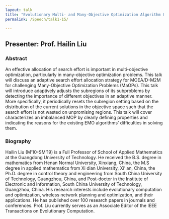 ```yaml
---
layout: talk
title: "Evolutionary Multi- and Many-Objective Optimization Algorithm Using Region Decomposition"
permalink: /Speech/talk1-15/

---
```


<div class="talk-container">
    <div class="talk-header">
        <h2>Presenter: Prof. Hailin Liu</h2>
    </div>
    <h3>Abstract</h3>
    <p>
An effective allocation of search effort is important in multi-objective optimization, particularly in many-objective optimization problems. This talk will discuss an adaptive search effort allocation strategy for MOEA/D-M2M for challenging Many-Objective Optimization Problems (MaOPs). This talk will introduce adaptively adjusts the subregions of its subproblems by detecting the importance of different objectives in an adaptive manner. More specifically, it periodically resets the subregion setting based on the distribution of the current solutions in the objective space such that the search effort is not wasted on unpromising regions. This talk will cover characterizes an imbalanced MOP by clearly defining properties and indicating the reasons for the existing EMO algorithms’ difficulties in solving them.
    </p>
    <h3>Biography</h3>
    <p>
Hailin Liu (M’10-SM’19) is a Full Professor of School of Applied Mathematics at the Guangdong University of Technology. He received the B.S. degree in mathematics from Henan Normal University, Xinxiang, China, the M.S degree in applied mathematics from Xi dian University, Xi’ an, China, the Ph.D. degree in control theory and engineering from South China University of Technology, Guangzhou, China, and Post-doctor in the Institute of Electronic and Information, South China University of Technology, Guangzhou, China. His research interests include evolutionary computation and optimization, wireless network planning and optimization, and their applications. He has published over 100 research papers in journals and conferences. Prof. Liu currently serves as an Associate Editor of the IEEE Transactions on Evolutionary Computation.
    </p>
</div>

